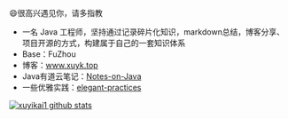 <!-- Hi there 👋 -->

<!--
**xuyikai1/xuyikai1** is a ✨ _special_ ✨ repository because its `README.md` (this file) appears on your GitHub profile.

Here are some ideas to get you started:

- 🔭 I’m currently working on ...
- 🌱 I’m currently learning ...
- 👯 I’m looking to collaborate on ...
- 🤔 I’m looking for help with ...
- 💬 Ask me about ...
- 📫 How to reach me: ...
- 😄 Pronouns: ...
- ⚡ Fun fact: ...
-->

😄很高兴遇见你，请多指教

- 一名 Java 工程师，坚持通过记录碎片化知识，markdown总结，博客分享、项目开源的方式，构建属于自己的一套知识体系
- Base：FuZhou
- 博客：www.xuyk.top
- Java有道云笔记：[Notes-on-Java](https://github.com/xuyikai1/Notes-on-Java)
- 一些优雅实践：[elegant-practices](https://github.com/xuyikai1/elegant-practices)

[![xuyikai1 github stats](https://github-readme-stats.vercel.app/api?username=xuyikai1)](http://xuyk.top)
